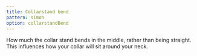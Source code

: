 ```yaml
---
title: Collarstand bend
pattern: simon
option: collarstandBend
---
```


How much the collar stand bends in the middle, rather than being straight. This influences how your collar will sit around your neck.